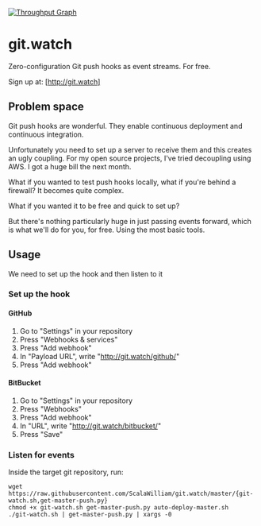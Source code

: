 [![Throughput Graph](https://graphs.waffle.io/ScalaWilliam/git.watch/throughput.svg)](https://waffle.io/ScalaWilliam/git.watch/metrics/throughput)

# git.watch

Zero-configuration Git push hooks as event streams. For free.

Sign up at: [http://git.watch]

## Problem space

Git push hooks are wonderful. They enable continuous deployment and continuous integration.

Unfortunately you need to set up a server to receive them and this creates an ugly coupling.
For my open source projects, I've tried decoupling using AWS. I got a huge bill the next month.

What if you wanted to test push hooks locally, what if you're behind a firewall? It becomes quite complex.

What if you wanted it to be free and quick to set up?

But there's nothing particularly huge in just passing events forward, which is what we'll do for you, for free. Using the most basic tools.


## Usage

We need to set up the hook and then listen to it

### Set up the hook

#### GitHub

1. Go to "Settings" in your repository
2. Press "Webhooks & services"
3. Press "Add webhook"
4. In "Payload URL", write "http://git.watch/github/"
5. Press "Add webhook"

#### BitBucket

1. Go to "Settings" in your repository
2. Press "Webhooks"
3. Press "Add webhook"
4. In "URL", write "http://git.watch/bitbucket/"
5. Press "Save"

### Listen for events

Inside the target git repository, run:

```
wget https://raw.githubusercontent.com/ScalaWilliam/git.watch/master/{git-watch.sh,get-master-push.py}
chmod +x git-watch.sh get-master-push.py auto-deploy-master.sh
./git-watch.sh | get-master-push.py | xargs -0
```
